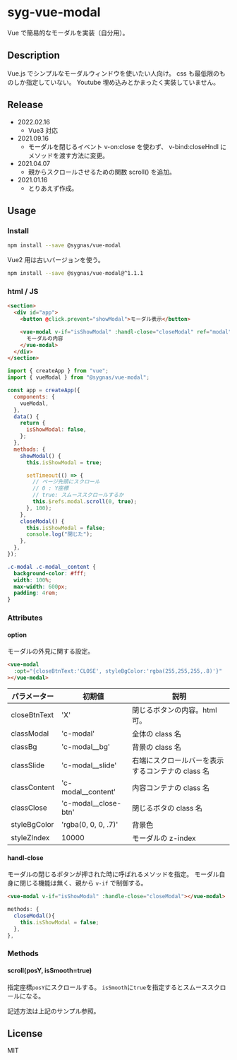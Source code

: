 # syg-vue-modal

Vue で簡易的なモーダルを実装（自分用）。

## Description

Vue.js でシンプルなモーダルウィンドウを使いたい人向け。
css も最低限のものしか指定していない。
Youtube 埋め込みとかまったく実装していません。

## Release

- 2022.02.16
  - Vue3 対応
- 2021.09.16
  - モーダルを閉じるイベント v-on:close を使わず、 v-bind:closeHndl に メソッドを渡す方法に変更。
- 2021.04.07
  - 親からスクロールさせるための関数 scroll() を追加。
- 2021.01.16
  - とりあえず作成。

## Usage

### Install

```sh
npm install --save @sygnas/vue-modal
```

Vue2 用は古いバージョンを使う。

```sh
npm install --save @sygnas/vue-modal@^1.1.1
```

### html / JS

```html
<section>
  <div id="app">
    <button @click.prevent="showModal">モーダル表示</button>

    <vue-modal v-if="isShowModal" :handl-close="closeModal" ref="modal">
      モーダルの内容
    </vue-modal>
  </div>
</section>
```

```javascript
import { createApp } from "vue";
import { vueModal } from "@sygnas/vue-modal";

const app = createApp({
  components: {
    vueModal,
  },
  data() {
    return {
      isShowModal: false,
    };
  },
  methods: {
    showModal() {
      this.isShowModal = true;

      setTimeout(() => {
        // ページ先頭にスクロール
        // 0 : Y座標
        // true: スムーススクロールするか
        this.$refs.modal.scroll(0, true);
      }, 100);
    },
    closeModal() {
      this.isShowModal = false;
      console.log("閉じた");
    },
  },
});
```

```css
.c-modal .c-modal__content {
  background-color: #fff;
  width: 100%;
  max-width: 600px;
  padding: 4rem;
}
```

### Attributes

#### option

モーダルの外見に関する設定。

```html
<vue-modal
  :opt="{closeBtnText:'CLOSE', styleBgColor:'rgba(255,255,255,.8)'}"
></vue-modal>
```

| パラメーター | 初期値                 | 説明                                              |
| ------------ | ---------------------- | ------------------------------------------------- |
| closeBtnText | 'X'                    | 閉じるボタンの内容。html 可。                     |
| classModal   | 'c-modal'              | 全体の class 名                                   |
| classBg      | 'c-modal\_\_bg'        | 背景の class 名                                   |
| classSlide   | 'c-modal\_\_slide'     | 右端にスクロールバーを表示するコンテナの class 名 |
| classContent | 'c-modal\_\_content'   | 内容コンテナの class 名                           |
| classClose   | 'c-modal\_\_close-btn' | 閉じるボタの class 名                             |
| styleBgColor | 'rgba(0, 0, 0, .7)'    | 背景色                                            |
| styleZIndex  | 10000                  | モーダルの z-index                                |

#### handl-close

モーダルの閉じるボタンが押された時に呼ばれるメソッドを指定。
モーダル自身に閉じる機能は無く、親から `v-if` で制御する。

```html
<vue-modal v-if="isShowModal" :handle-close="closeModal"></vue-modal>
```

```javascript
methods: {
  closeModal(){
    this.isShowModal = false;
  },
},
```

### Methods

#### scroll(posY, isSmooth=true)

指定座標`posY`にスクロールする。
`isSmooth`に`true`を指定するとスムーススクロールになる。

記述方法は上記のサンプル参照。

## License

MIT
